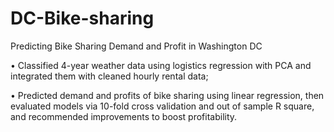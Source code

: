 # DC-Bike-sharing
Predicting Bike Sharing Demand and Profit in Washington DC 

•	Classified 4-year weather data using logistics regression with PCA and integrated them with cleaned hourly rental data;

•	Predicted demand and profits of bike sharing using linear regression, then evaluated models via 10-fold cross validation and out of sample R square, and recommended improvements to boost profitability.
